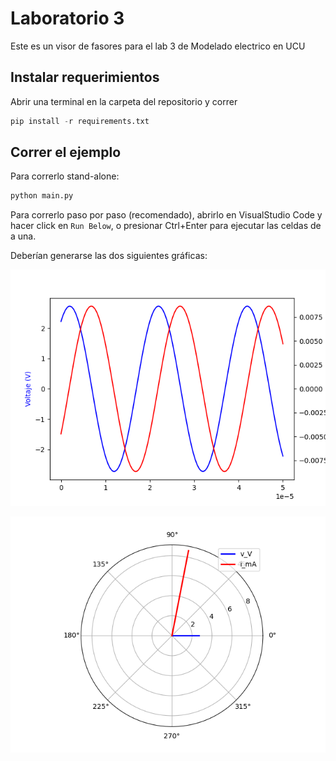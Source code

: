 # Laboratorio 3

Este es un visor de fasores para el lab 3 de Modelado electrico en UCU

## Instalar requerimientos


Abrir una terminal en la carpeta del repositorio y correr

```python
pip install -r requirements.txt
```

## Correr el ejemplo

Para correrlo stand-alone:

```bash
python main.py
```

Para correrlo paso por paso (recomendado), abrirlo en VisualStudio Code y hacer click en `Run Below`, o presionar Ctrl+Enter para ejecutar las celdas de a una. 

Deberían generarse las dos siguientes gráficas:

<p align="center"><img src="signals.png" width="1000"></p>

<p align="center"><img src="phasors.png" width="1000"></p>
